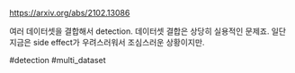 https://arxiv.org/abs/2102.13086

여러 데이터셋을 결합해서 detection. 데이터셋 결합은 상당히 실용적인 문제죠. 일단 지금은 side effect가 우려스러워서 조심스러운 상황이지만.

#detection #multi_dataset